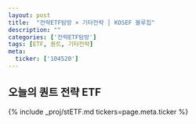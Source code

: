 ```yaml
---
layout: post
title:  "전략ETF탐방 × 기타전략 │ KOSEF 블루칩"
description: ""
categories: ['전략ETF탐방']
tags: [ETF, 퀀트, 기타전략]
meta:
  ticker: ['104520']
---
```


## 오늘의 퀀트 전략 ETF

{% include _proj/stETF.md tickers=page.meta.ticker %}
